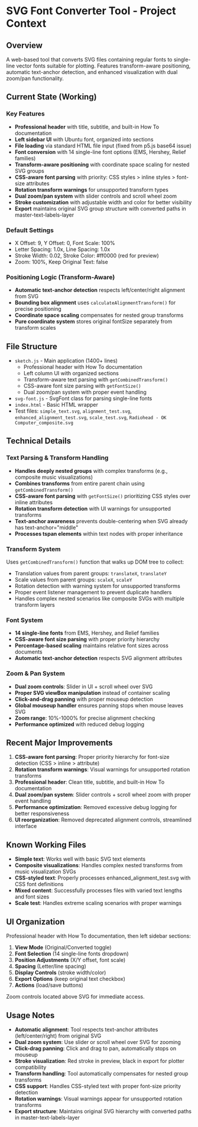 # SVG Font Converter Tool - Project Context

## Overview
A web-based tool that converts SVG files containing regular fonts to single-line vector fonts suitable for plotting. Features transform-aware positioning, automatic text-anchor detection, and enhanced visualization with dual zoom/pan functionality.

## Current State (Working)

### Key Features
- **Professional header** with title, subtitle, and built-in How To documentation
- **Left sidebar UI** with Ubuntu font, organized into sections
- **File loading** via standard HTML file input (fixed from p5.js base64 issue)
- **Font conversion** with 14 single-line font options (EMS, Hershey, Relief families)
- **Transform-aware positioning** with coordinate space scaling for nested SVG groups
- **CSS-aware font parsing** with priority: CSS styles > inline styles > font-size attributes
- **Rotation transform warnings** for unsupported transform types
- **Dual zoom/pan system** with slider controls and scroll wheel zoom
- **Stroke customization** with adjustable width and color for better visibility
- **Export** maintains original SVG group structure with converted paths in master-text-labels-layer

### Default Settings
- X Offset: 9, Y Offset: 0, Font Scale: 100%
- Letter Spacing: 1.0x, Line Spacing: 1.0x
- Stroke Width: 0.02, Stroke Color: #ff0000 (red for preview)
- Zoom: 100%, Keep Original Text: false

### Positioning Logic (Transform-Aware)
- **Automatic text-anchor detection** respects left/center/right alignment from SVG
- **Bounding box alignment** uses `calculateAlignmentTransform()` for precise positioning
- **Coordinate space scaling** compensates for nested group transforms
- **Pure coordinate system** stores original fontSize separately from transform scales

## File Structure
- `sketch.js` - Main application (1400+ lines)
  - Professional header with How To documentation
  - Left column UI with organized sections
  - Transform-aware text parsing with `getCombinedTransform()`
  - CSS-aware font size parsing with `getFontSize()`
  - Dual zoom/pan system with proper event handling
- `svg-font.js` - SvgFont class for parsing single-line fonts
- `index.html` - Basic HTML wrapper
- Test files: `simple_text.svg`, `alignment_test.svg`, `enhanced_alignment_test.svg`, `scale_test.svg`, `Radiohead - OK Computer_composite.svg`

## Technical Details

### Text Parsing & Transform Handling
- **Handles deeply nested groups** with complex transforms (e.g., composite music visualizations)
- **Combines transforms** from entire parent chain using `getCombinedTransform()`
- **CSS-aware font parsing** with `getFontSize()` prioritizing CSS styles over inline attributes
- **Rotation transform detection** with UI warnings for unsupported transforms
- **Text-anchor awareness** prevents double-centering when SVG already has text-anchor="middle"
- **Processes tspan elements** within text nodes with proper inheritance

### Transform System
Uses `getCombinedTransform()` function that walks up DOM tree to collect:
- Translation values from parent groups: `translateX`, `translateY`
- Scale values from parent groups: `scaleX`, `scaleY`
- Rotation detection with warning system for unsupported transforms
- Proper event listener management to prevent duplicate handlers
- Handles complex nested scenarios like composite SVGs with multiple transform layers

### Font System
- **14 single-line fonts** from EMS, Hershey, and Relief families
- **CSS-aware font size parsing** with proper priority hierarchy
- **Percentage-based scaling** maintains relative font sizes across documents
- **Automatic text-anchor detection** respects SVG alignment attributes

### Zoom & Pan System
- **Dual zoom controls**: Slider in UI + scroll wheel over SVG
- **Proper SVG viewBox manipulation** instead of container scaling
- **Click-and-drag panning** with proper mouseup detection
- **Global mouseup handler** ensures panning stops when mouse leaves SVG
- **Zoom range**: 10%-1000% for precise alignment checking
- **Performance optimized** with reduced debug logging

## Recent Major Improvements
1. **CSS-aware font parsing**: Proper priority hierarchy for font-size detection (CSS > inline > attribute)
2. **Rotation transform warnings**: Visual warnings for unsupported rotation transforms
3. **Professional header**: Clean title, subtitle, and built-in How To documentation
4. **Dual zoom/pan system**: Slider controls + scroll wheel zoom with proper event handling
5. **Performance optimization**: Removed excessive debug logging for better responsiveness
6. **UI reorganization**: Removed deprecated alignment controls, streamlined interface

## Known Working Files
- **Simple text**: Works well with basic SVG text elements
- **Composite visualizations**: Handles complex nested transforms from music visualization SVGs
- **CSS-styled text**: Properly processes enhanced_alignment_test.svg with CSS font definitions
- **Mixed content**: Successfully processes files with varied text lengths and font sizes
- **Scale test**: Handles extreme scaling scenarios with proper warnings

## UI Organization
Professional header with How To documentation, then left sidebar sections:
1. **View Mode** (Original/Converted toggle)
2. **Font Selection** (14 single-line fonts dropdown)
3. **Position Adjustments** (X/Y offset, font scale)
4. **Spacing** (Letter/line spacing)
5. **Display Controls** (stroke width/color)
6. **Export Options** (keep original text checkbox)
7. **Actions** (load/save buttons)

Zoom controls located above SVG for immediate access.

## Usage Notes
- **Automatic alignment**: Tool respects text-anchor attributes (left/center/right) from original SVG
- **Dual zoom system**: Use slider or scroll wheel over SVG for zooming
- **Click-drag panning**: Click and drag to pan, automatically stops on mouseup
- **Stroke visualization**: Red stroke in preview, black in export for plotter compatibility
- **Transform handling**: Tool automatically compensates for nested group transforms
- **CSS support**: Handles CSS-styled text with proper font-size priority detection
- **Rotation warnings**: Visual warnings appear for unsupported rotation transforms
- **Export structure**: Maintains original SVG hierarchy with converted paths in master-text-labels-layer